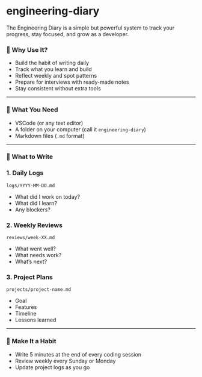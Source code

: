 # engineering-diary

The Engineering Diary is a simple but powerful system to track your progress, stay focused, and grow as a developer.

### 🧠 Why Use It?

- Build the habit of writing daily
- Track what you learn and build
- Reflect weekly and spot patterns
- Prepare for interviews with ready-made notes
- Stay consistent without extra tools

---

### 📁 What You Need

- VSCode (or any text editor)
- A folder on your computer (call it `engineering-diary`)
- Markdown files (`.md` format)

---

### 📝 What to Write

### 1. **Daily Logs**

`logs/YYYY-MM-DD.md`

- What did I work on today?
- What did I learn?
- Any blockers?

### 2. **Weekly Reviews**

`reviews/week-XX.md`

- What went well?
- What needs work?
- What’s next?

### 3. **Project Plans**

`projects/project-name.md`

- Goal
- Features
- Timeline
- Lessons learned

---

### 🔁 Make It a Habit

- Write 5 minutes at the end of every coding session
- Review weekly every Sunday or Monday
- Update project logs as you go
